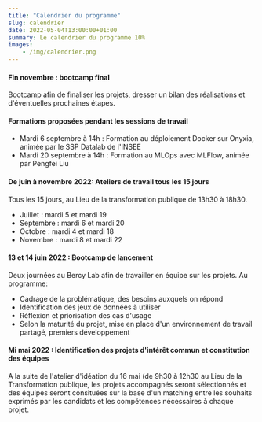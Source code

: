 ```yaml
---
title: "Calendrier du programme"
slug: calendrier
date: 2022-05-04T13:00:00+01:00
summary: Le calendrier du programme 10%
images: 
    - /img/calendrier.png
---
```



#### Fin novembre : bootcamp final 
Bootcamp afin de finaliser les projets, dresser un bilan des réalisations et d'éventuelles prochaines étapes. 

#### Formations proposées pendant les sessions de travail
* Mardi 6 septembre à 14h : Formation au déploiement Docker sur Onyxia, animée par le SSP Datalab de l'INSEE
* Mardi 20 septembre à 14h : Formation au MLOps avec MLFlow, animée par Pengfei Liu

#### De juin à novembre 2022: Ateliers de travail tous les 15 jours 
Tous les 15 jours, au Lieu de la transformation publique de 13h30 à 18h30. 
* Juillet : mardi 5 et mardi 19 
* Septembre : mardi 6 et mardi 20
* Octobre : mardi 4 et mardi 18
* Novembre : mardi 8 et mardi 22

#### 13 et 14 juin 2022 : Bootcamp de lancement
Deux journées au Bercy Lab afin de travailler en équipe sur les projets. 
Au programme:
* Cadrage de la problématique, des besoins auxquels on répond
* Identification des jeux de données à utiliser
* Réflexion et priorisation des cas d'usage
* Selon la maturité du projet, mise en place d'un environnement de travail partagé, premiers développement

#### Mi mai 2022 : Identification des projets d'intérêt commun et constitution des équipes 
A la suite de l'atelier d'idéation du 16 mai (de 9h30 à 12h30 au Lieu de la Transformation publique, les projets accompagnés seront sélectionnés et des équipes seront consituées sur la base d'un matching entre les souhaits exprimés par les candidats et les compétences nécessaires à chaque projet. 





